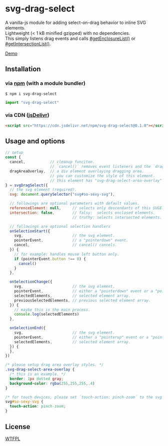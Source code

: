# svg-drag-select

A vanilla-js module for adding select-on-drag behavior to inline SVG elements.  
Lightweight (< 1 kB minified gzipped) with no dependencies.  
This simply listens drag events and calls [#getEnclosureList()](https://www.w3.org/TR/SVG11/struct.html#__svg__SVGSVGElement__getEnclosureList) or [#getIntersectionList()](https://www.w3.org/TR/SVG11/struct.html#__svg__SVGSVGElement__getIntersectionList).


[Demo](https://luncheon.github.io/svg-drag-select/)


## Installation

### via [npm](https://www.npmjs.com/package/svg-drag-select) (with a module bundler)

```
$ npm i svg-drag-select
```

```js
import "svg-drag-select"
```

### via CDN ([jsDelivr](https://www.jsdelivr.com/package/npm/svg-drag-select))

```html
<script src="https://cdn.jsdelivr.net/npm/svg-drag-select@0.1.0"></script>
```


## Usage and options

```js
// setup
const {
  cancel,           // cleanup funciton.
                    // `cancel()` removes event listeners and the `dragAreaOverlay` element below.
  dragAreaOverlay,  // a div element overlaying dragging area.
                    // you can customize the style of this element.
                    // this element has "svg-drag-select-area-overlay" class by default.
} = svgDragSelect({
  // the svg element (required).
  svg: document.querySelector("svg#so-sexy-svg"),

  // followings are optional parameters with default values.
  referenceElement: null,     // selects only descendants of this SVGElement if specified.
  intersection: false,        // falsy:  selects enclosed elements.
                              // truthy: selects intersected elements.

  // followings are optional selection handlers
  onSelectionStart({
    svg,                      // the svg element.
    pointerEvent,             // a "pointerdown" event.
    cancel,                   // cancel() cancels.
  }) {
    // for example: handles mouse left button only.
    if (pointerEvent.button !== 0) {
      cancel()
    }
  },

  onSelectionChange({
    svg,                      // the svg element.
    pointerEvent,             // either a "pointerdown" event or a "pointermove" event.
    selectedElements,         // selected element array.
    previousSelectedElements, // previous selected element array.
  }) {
    // maybe this is the main process.
    console.log(selectedElements)
  },

  onSelectionEnd({
    svg,                      // the svg element.
    pointerEvent,             // either a "pointerup" event or a "pointercancel" event.
    selectedElements,         // selected element array.
  }) {
  },
})
```

```css
/* please setup drag area overlay styles. */
.svg-drag-select-area-overlay {
  /* this is an example. */
  border: 1px dotted gray;
  background-color: rgba(255,255,255,.4)
}

/* for touch devices, please set `touch-action: pinch-zoom` to the svg element. */
svg#so-sexy-svg {
  touch-action: pinch-zoom;
}
```


## License

[WTFPL](http://www.wtfpl.net)
